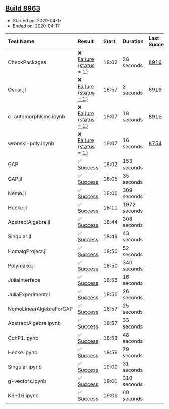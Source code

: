 ## [Build 8963](https://oscarci.mathematik.uni-kl.de/job/oscar/8963/)

* Started on: 2020-04-17
* Ended on: 2020-04-17

| Test Name    | Result | Start | Duration | Last Success | First Failure |
|:-------------|:-------|:------|:---------|:-------------|:--------------|
| CheckPackages | ❌ [Failure (status = 1)](https://oscarci.mathematik.uni-kl.de/job/oscar/8963/artifact/logs/build-8963/CheckPackages.log) | 18:02 | 28 seconds | [8916](https://oscarci.mathematik.uni-kl.de/job/oscar/8916/) | [8920](https://oscarci.mathematik.uni-kl.de/job/oscar/8920/) |
| Oscar.jl | ❌ [Failure (status = 1)](https://oscarci.mathematik.uni-kl.de/job/oscar/8963/artifact/logs/build-8963/Oscar.jl.log) | 18:57 | 2 seconds | [8916](https://oscarci.mathematik.uni-kl.de/job/oscar/8916/) | [8920](https://oscarci.mathematik.uni-kl.de/job/oscar/8920/) |
| c-automorphisms.ipynb | ❌ [Failure (status = 1)](https://oscarci.mathematik.uni-kl.de/job/oscar/8963/artifact/logs/build-8963/c-automorphisms.ipynb.log) | 19:07 | 18 seconds | [8916](https://oscarci.mathematik.uni-kl.de/job/oscar/8916/) | [8920](https://oscarci.mathematik.uni-kl.de/job/oscar/8920/) |
| wronski-poly.ipynb | ❌ [Failure (status = 1)](https://oscarci.mathematik.uni-kl.de/job/oscar/8963/artifact/logs/build-8963/wronski-poly.ipynb.log) | 19:07 | 16 seconds | [8754](https://oscarci.mathematik.uni-kl.de/job/oscar/8754/) | [8755](https://oscarci.mathematik.uni-kl.de/job/oscar/8755/) |
| GAP | ✅ [Success](https://oscarci.mathematik.uni-kl.de/job/oscar/8963/artifact/logs/build-8963/GAP.log) | 18:02 | 153 seconds |  |  |
| GAP.jl | ✅ [Success](https://oscarci.mathematik.uni-kl.de/job/oscar/8963/artifact/logs/build-8963/GAP.jl.log) | 18:05 | 35 seconds |  |  |
| Nemo.jl | ✅ [Success](https://oscarci.mathematik.uni-kl.de/job/oscar/8963/artifact/logs/build-8963/Nemo.jl.log) | 18:06 | 309 seconds |  |  |
| Hecke.jl | ✅ [Success](https://oscarci.mathematik.uni-kl.de/job/oscar/8963/artifact/logs/build-8963/Hecke.jl.log) | 18:11 | 1972 seconds |  |  |
| AbstractAlgebra.jl | ✅ [Success](https://oscarci.mathematik.uni-kl.de/job/oscar/8963/artifact/logs/build-8963/AbstractAlgebra.jl.log) | 18:44 | 308 seconds |  |  |
| Singular.jl | ✅ [Success](https://oscarci.mathematik.uni-kl.de/job/oscar/8963/artifact/logs/build-8963/Singular.jl.log) | 18:49 | 43 seconds |  |  |
| HomalgProject.jl | ✅ [Success](https://oscarci.mathematik.uni-kl.de/job/oscar/8963/artifact/logs/build-8963/HomalgProject.jl.log) | 18:50 | 52 seconds |  |  |
| Polymake.jl | ✅ [Success](https://oscarci.mathematik.uni-kl.de/job/oscar/8963/artifact/logs/build-8963/Polymake.jl.log) | 18:50 | 340 seconds |  |  |
| JuliaInterface | ✅ [Success](https://oscarci.mathematik.uni-kl.de/job/oscar/8963/artifact/logs/build-8963/JuliaInterface.log) | 18:56 | 16 seconds |  |  |
| JuliaExperimental | ✅ [Success](https://oscarci.mathematik.uni-kl.de/job/oscar/8963/artifact/logs/build-8963/JuliaExperimental.log) | 18:56 | 26 seconds |  |  |
| NemoLinearAlgebraForCAP | ✅ [Success](https://oscarci.mathematik.uni-kl.de/job/oscar/8963/artifact/logs/build-8963/NemoLinearAlgebraForCAP.log) | 18:57 | 25 seconds |  |  |
| AbstractAlgebra.ipynb | ✅ [Success](https://oscarci.mathematik.uni-kl.de/job/oscar/8963/artifact/logs/build-8963/AbstractAlgebra.ipynb.log) | 18:57 | 33 seconds |  |  |
| CohP1.ipynb | ✅ [Success](https://oscarci.mathematik.uni-kl.de/job/oscar/8963/artifact/logs/build-8963/CohP1.ipynb.log) | 18:58 | 48 seconds |  |  |
| Hecke.ipynb | ✅ [Success](https://oscarci.mathematik.uni-kl.de/job/oscar/8963/artifact/logs/build-8963/Hecke.ipynb.log) | 18:59 | 79 seconds |  |  |
| Singular.ipynb | ✅ [Success](https://oscarci.mathematik.uni-kl.de/job/oscar/8963/artifact/logs/build-8963/Singular.ipynb.log) | 19:00 | 31 seconds |  |  |
| g-vectors.ipynb | ✅ [Success](https://oscarci.mathematik.uni-kl.de/job/oscar/8963/artifact/logs/build-8963/g-vectors.ipynb.log) | 19:01 | 310 seconds |  |  |
| K3-16.ipynb | ✅ [Success](https://oscarci.mathematik.uni-kl.de/job/oscar/8963/artifact/logs/build-8963/K3-16.ipynb.log) | 19:06 | 60 seconds |  |  |
